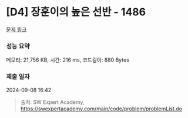 # [D4] 장훈이의 높은 선반 - 1486 

[문제 링크](https://swexpertacademy.com/main/code/problem/problemDetail.do?contestProbId=AV2b7Yf6ABcBBASw) 

### 성능 요약

메모리: 21,756 KB, 시간: 216 ms, 코드길이: 880 Bytes

### 제출 일자

2024-09-08 16:42



> 출처: SW Expert Academy, https://swexpertacademy.com/main/code/problem/problemList.do